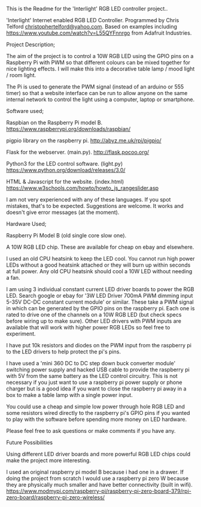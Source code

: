 This is the Readme for the 'Interlight' RGB LED controller project..

'Interlight' Internet enabled RGB LED Controller. Programmed by Chris Telford christophertelford@yahoo.com.
Based on examples including https://www.youtube.com/watch?v=L55QYFnnrgo from Adafruit Industries.

Project Description;

The aim of the project is to control a 10W RGB LED using the GPIO pins on a Raspberry Pi with PWM so that different colours can be mixed together for nice lighting effects. I will make this into a decorative table lamp / mood light / room light. 

The Pi is used to generate the PWM signal (instead of an arduino or 555 timer) so that a website interface can be run to allow anyone on the same internal network to control the light using a computer, laptop or smartphone.

Software used;

Raspbian on the Raspberry Pi model B.             https://www.raspberrypi.org/downloads/raspbian/

pigpio library on the raspberry pi.               http://abyz.me.uk/rpi/pigpio/

Flask for the webserver. (main.py).               http://flask.pocoo.org/

Python3 for the LED control software. (light.py)  https://www.python.org/download/releases/3.0/

HTML & Javascript for the website. (index.html)   https://www.w3schools.com/howto/howto_js_rangeslider.asp

I am not very experienced with any of these languages. If you spot mistakes, that's to be expected. Suggestions are welcome. It works and doesn't give error messages (at the moment).

Hardware Used;

Raspberry Pi Model B (old single core slow one).

A 10W RGB LED chip. These are available for cheap on ebay and elsewhere. 

I used an old CPU heatsink to keep the LED cool. You cannot run high power LEDs without a good heatsink attached or they will burn up within seconds at full power. Any old CPU heatsink should cool a 10W LED without needing a fan.

I am using 3 individual constant current LED driver boards to power the RGB LED. Search google or ebay for '3W LED Driver 700mA PWM dimming input 5-35V DC-DC constant current module' or similar. These take a PWM signal in which can be generated by the GPIO pins on the raspberry pi. Each one is rated to drive one of the channels on a 10W RGB LED (but check specs before wiring up to make sure). Other LED drivers with PWM inputs are available that will work with higher power RGB LEDs so feel free to experiment.

I have put 10k resistors and diodes on the PWM input from the raspberry pi to the LED drivers to help protect the pi's pins.

I have used a 'mini 360 DC to DC step down buck converter module' switching power supply and hacked USB cable to provide the raspberry pi with 5V from the same battery as the LED control circuitry. This is not necessary if you just want to use a raspberry pi power supply or phone charger but is a good idea if you want to close the raspberry pi away in a box to make a table lamp with a single power input.

You could use a cheap and simple low power through hole RGB LED and some resistors wired directly to the raspberry pi's GPIO pins if you wanted to play with the software before spending more money on LED hardware.

Please feel free to ask questions or make comments if you have any. 

Future Possibilities

Using different LED driver boards and more powerful RGB LED chips could make the project more interesting.

I used an original raspberry pi model B because i had one in a drawer. If doing the project from scratch I would use a raspberry pi zero W because they are physically much smaller and have better connectivity (built in wifi). https://www.modmypi.com/raspberry-pi/raspberry-pi-zero-board-379/rpi-zero-board/raspberry-pi-zero-wireless/

